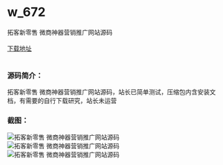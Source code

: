 # w_672
拓客新零售 微商神器营销推广网站源码
<br/></br>
[下载地址](https://www.uuid2.com/672.html "下载地址")
<br/></br>
<h3>源码简介：</h3>
<p>拓客新零售 微商神器营销推广网站源码，站长已简单测试，压缩包内含安装文档，有需要的自行下载研究，站长未运营<p>
<h3>截图：</h3>
<img src="https://www.uuid2.com/wp-content/uploads/img/202105/d52ec32644.jpg" alt="拓客新零售 微商神器营销推广网站源码"><img src="https://www.uuid2.com/wp-content/uploads/img/202105/a3a708e599.jpg" alt="拓客新零售 微商神器营销推广网站源码"><img src="https://www.uuid2.com/wp-content/uploads/img/202105/82e4e22298.jpg" alt="拓客新零售 微商神器营销推广网站源码">
